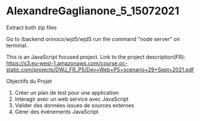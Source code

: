 # AlexandreGaglianone_5_15072021

Extract both zip files

Go to /backend orinoco/wjd5/wjd5
run the command "node server" on terminal.

This is an JavaScript focused project. 
Link to the project description(FR): https://s3.eu-west-1.amazonaws.com/course.oc-static.com/projects/DWJ_FR_P5/Dev+Web+P5+scenario+29+Sept+2021.pdf

Objectifs du Projet

1. Créer un plan de test pour une application
2. Interagir avec un web service avec JavaScript
3. Valider des données issues de sources externes
4. Gérer des événements JavaScript
